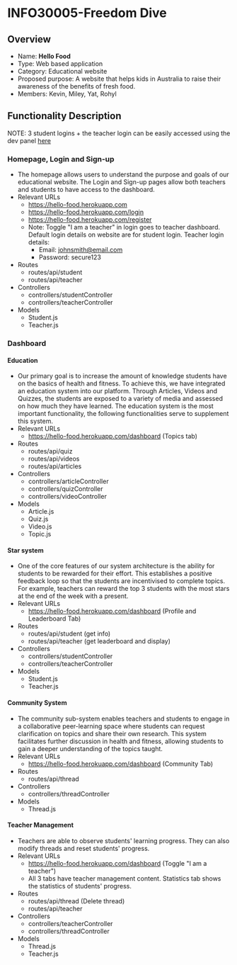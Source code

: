 # INFO30005-Freedom Dive

## Overview

- Name: **Hello Food**
- Type: Web based application
- Category: Educational website
- Proposed purpose: A website that helps kids in Australia to raise their awareness of the benefits of fresh food.
- Members: Kevin, Miley, Yat, Rohyl

## Functionality Description
NOTE: 3 student logins + the teacher login can be easily accessed using the dev panel [here](https://hello-food.herokuapp.com/login/dev)
### Homepage, Login and Sign-up
* The homepage allows users to understand the purpose and goals of our educational website. The Login and Sign-up pages allow both 
teachers and students to have access to the dashboard. 
* Relevant URLs
    * https://hello-food.herokuapp.com
    * https://hello-food.herokuapp.com/login
    * https://hello-food.herokuapp.com/register
    * Note: Toggle "I am a teacher" in login goes to teacher dashboard. Default login details on 
    website are for student login. Teacher login details: 
        * Email: johnsmith@email.com
        * Password: secure123
* Routes
    * routes/api/student
    * routes/api/teacher
* Controllers
    * controllers/studentController
    * controllers/teacherController
* Models
    * Student.js
    * Teacher.js
    
### Dashboard
#### Education
* Our primary goal is to increase the amount of knowledge students have on the basics of health and fitness. To achieve 
this, we have integrated an education system into our platform. Through Articles, Videos and Quizzes, the students are 
exposed to a variety of media and assessed on how much they have learned. The education system is the most important 
functionality, the following functionalities serve to supplement this system.
* Relevant URLs
    * https://hello-food.herokuapp.com/dashboard (Topics tab)
* Routes
    * routes/api/quiz
    * routes/api/videos
    * routes/api/articles
* Controllers
    * controllers/articleController
    * controllers/quizController
    * controllers/videoController
* Models
    * Article.js
    * Quiz.js
    * Video.js
    * Topic.js

#### Star system
* One of the core features of our system architecture is the ability for students to be rewarded for their effort.
This establishes a positive feedback loop so that the students are incentivised to complete topics. For example, 
teachers can reward the top 3 students with the most stars at the end of the week with a present.
* Relevant URLs
    * https://hello-food.herokuapp.com/dashboard (Profile and Leaderboard Tab)
* Routes
    * routes/api/student (get info)
    * routes/api/teacher (get leaderboard and display)
* Controllers
    * controllers/studentController
    * controllers/teacherController
* Models
    * Student.js
    * Teacher.js
    
#### Community System
* The community sub-system enables teachers and students to engage in a collaborative peer-learning space 
where students can request clarification on topics and share their own research. This system facilitates further 
discussion in health and fitness, allowing students to gain a deeper understanding of the topics taught.
* Relevant URLs
    * https://hello-food.herokuapp.com/dashboard (Community Tab)
* Routes
    * routes/api/thread
* Controllers
    * controllers/threadController
* Models
    * Thread.js
    
#### Teacher Management
* Teachers are able to observe students' learning progress. They 
can also modify threads and reset students' progress.
* Relevant URLs
    * https://hello-food.herokuapp.com/dashboard (Toggle "I am a teacher")
    * All 3 tabs have teacher management content. Statistics tab shows the 
    statistics of students' progress.
* Routes
    * routes/api/thread (Delete thread)
    * routes/api/teacher
* Controllers
    * controllers/teacherController
    * controllers/threadController
* Models
    * Thread.js
    * Teacher.js
